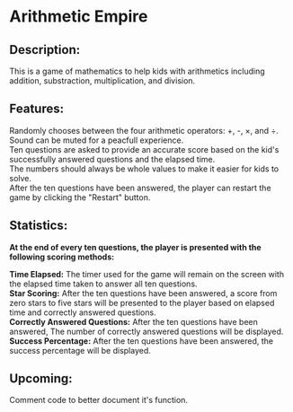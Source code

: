 # Arithmetic Empire

## Description:
This is a game of mathematics to help kids with arithmetics including addition, substraction, multiplication, and division.

## Features:
Randomly chooses between the four arithmetic operators: +, -, ×, and ÷.  
Sound can be muted for a peacfull experience.  
Ten questions are asked to provide an accurate score based on the kid's successfully answered questions and the elapsed time.  
The numbers should always be whole values to make it easier for kids to solve.  
After the ten questions have been answered, the player can restart the game by clicking the "Restart" button.

## Statistics:
**At the end of every ten questions, the player is presented with the following scoring methods:**  
  
**Time Elapsed:** The timer used for the game will remain on the screen with the elapsed time taken to answer all ten questions.  
**Star Scoring:** After the ten questions have been answered, a score from zero stars to five stars will be presented to the player based on elapsed time and correctly answered questions.  
**Correctly Answered Questions:** After the ten questions have been answered, The number of correctly answered questions will be displayed.  
**Success Percentage:** After the ten questions have been answered, the success percentage will be displayed.

## Upcoming:
Comment code to better document it's function.
